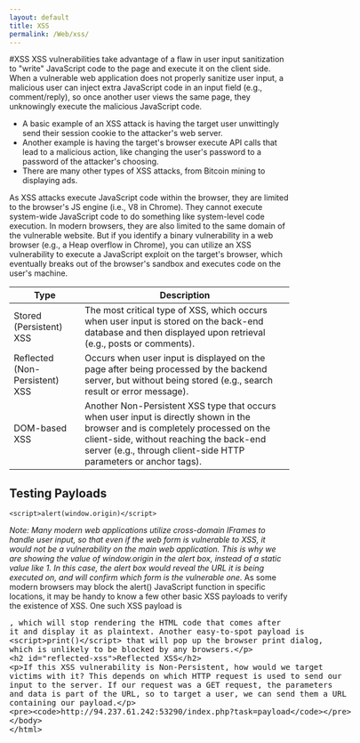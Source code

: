 ```yaml
---
layout: default
title: XSS
permalink: /Web/xss/
---
```

#XSS
XSS vulnerabilities take advantage of a flaw in user input sanitization to "write" JavaScript code to the page and execute it on the client side.
When a vulnerable web application does not properly sanitize user input, a malicious user can inject extra JavaScript code in an input field (e.g., comment/reply), so once another user views the same page, they unknowingly execute the malicious JavaScript code.
- A basic example of an XSS attack is having the target user unwittingly send their session cookie to the attacker's web server.
- Another example is having the target's browser execute API calls that lead to a malicious action, like changing the user's password to a password of the attacker's choosing.
- There are many other types of XSS attacks, from Bitcoin mining to displaying ads.

As XSS attacks execute JavaScript code within the browser, they are limited to the browser's JS engine (i.e., V8 in Chrome). They cannot execute system-wide JavaScript code to do something like system-level code execution. In modern browsers, they are also limited to the same domain of the vulnerable website. But if you identify a binary vulnerability in a web browser (e.g., a Heap overflow in Chrome), you can utilize an XSS vulnerability to execute a JavaScript exploit on the target's browser, which eventually breaks out of the browser's sandbox and executes code on the user's machine.
<!--
| Type                        | Description                                                                                                                                                                           |
|-----------------------------|---------------------------------------------------------------------------------------------------------------------------------------------------------------------------------------|
| Stored (Persistent) XSS     | The most critical type of XSS, which occurs when user input is stored on the back-end database and then displayed upon retrieval (e.g., posts or comments).                         |
| Reflected (Non-Persistent) XSS | Occurs when user input is displayed on the page after being processed by the backend server, but without being stored (e.g., search result or error message).                  |
| DOM-based XSS               | Another Non-Persistent XSS type that occurs when user input is directly shown in the browser and is completely processed on the client-side, without reaching the back-end server (e.g., through client-side HTTP parameters or anchor tags). |
-->
<table>
  <thead>
    <tr>
      <th>Type</th>
      <th>Description</th>
    </tr>
  </thead>
  <tbody>
    <tr>
      <td>Stored (Persistent) XSS</td>
      <td>The most critical type of XSS, which occurs when user input is stored on the back-end database and then displayed upon retrieval (e.g., posts or comments).</td>
    </tr>
    <tr>
      <td>Reflected (Non-Persistent) XSS</td>
      <td>Occurs when user input is displayed on the page after being processed by the backend server, but without being stored (e.g., search result or error message).</td>
    </tr>
    <tr>
      <td>DOM-based XSS</td>
      <td>Another Non-Persistent XSS type that occurs when user input is directly shown in the browser and is completely processed on the client-side, without reaching the back-end server (e.g., through client-side HTTP parameters or anchor tags).</td>
    </tr>
  </tbody>
</table>

## Testing Payloads
```
<script>alert(window.origin)</script>
```
*Note: Many modern web applications utilize cross-domain IFrames to handle user input, so that even if the web form is vulnerable to XSS, it would not be a vulnerability on the main web application. This is why we are showing the value of window.origin in the alert box, instead of a static value like 1. In this case, the alert box would reveal the URL it is being executed on, and will confirm which form is the vulnerable one.*
As some modern browsers may block the alert() JavaScript function in specific locations, it may be handy to know a few other basic XSS payloads to verify the existence of XSS. One such XSS payload is <plaintext>, which will stop rendering the HTML code that comes after it and display it as plaintext. Another easy-to-spot payload is <script>print()</script> that will pop up the browser print dialog, which is unlikely to be blocked by any browsers. 

## Reflected XSS
If this XSS vulnerability is Non-Persistent, how would we target victims with it?
This depends on which HTTP request is used to send our input to the server.
If our request was a GET request, the parameters and data is part of the URL, so to target a user, we can send them a URL containing our payload.
```
http://94.237.61.242:53290/index.php?task=payload
```
